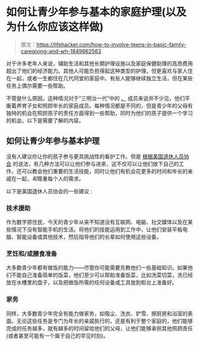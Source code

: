 # 如何让青少年参与基本的家庭护理(以及为什么你应该这样做)

> 原文：<https://lifehacker.com/how-to-involve-teens-in-basic-family-caregiving-and-wh-1849662563>

对于许多老年人来说，辅助生活和其他长期护理设施以及家庭保健助理的高昂费用超出了他们的经济能力。其他人可能负担得起这种类型的护理，但更喜欢与家人住在一起，或者一生都住在几代同堂的家庭中。有些人能够继续独立生活，但在某些任务上偶尔需要一些帮助。



不管是什么原因，这种情况对于“三明治一代”中的 [、](https://lifehacker.com/how-to-balance-parenting-and-elderly-caregiving-1841731049) 成员来说并不少见，他们平衡着养育子女和照顾年长的家庭成员。每种情况都是不同的，但是青少年的父母有独特的机会在照顾孩子的责任方面得到一些帮助，同时为他们的孩子提供一个学习的机会。以下是需要了解的内容。

## 如何让青少年参与基本护理

没有人建议你让你的孩子参与更具挑战性的看护工作。但是 [根据美国退休人员协会](https://www.aarp.org/caregiving/life-balance/info-2022/getting-teens-involved.html) 的说法，有几种方法可以让他们参与进来，这不仅可以让他们放下自己的工作，还可以教会他们重要的生活技能，同时让他们有机会花更多的时间和年长的亲戚在一起，*和*尊重每个人的需求。

以下是美国退休人员协会的一些建议 :

### 技术援助

作为数字原住民，今天的青少年从来不知道没有互联网、电脑、社交媒体以及在某些情况下没有智能手机的生活。将他们的技能运用到工作中，让他们安装平板电脑、智能设备或其他技术，然后指导他们的长辈如何使用这些设备。

### 烹饪和/或膳食准备

大多数青少年都有做饭的能力——尽管你可能需要先教他们一些基础知识。如果他们不能自己准备简单的饭菜，他们至少可以帮助准备饭菜，比如洗菜切菜，洗已经放在水槽里的盘子，以及把做饭所需的任何设备或工具放到柜台上准备好。

### 家务

同样，大多数青少年完全有能力做家务，如吸尘、洗衣、铲雪、擦厨房和浴室的表面。无论这些任务是专门为年长的亲戚执行的，还是有利于整个家庭的，他们能够完成的任务越多，就有越多的时间留给他们的父母，让他们能够承担其他照顾责任(或者甚至可能有一个属于自己的罕见时刻)。